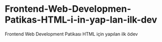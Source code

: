 # Frontend-Web-Developmen-Patikas-HTML-i-in-yap-lan-ilk-dev
Frontend Web Development Patikası HTML için yapılan ilk ödev
